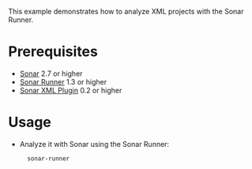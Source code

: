 This example demonstrates how to analyze XML projects with the Sonar Runner.

Prerequisites
=============
* [Sonar](http://www.sonarsource.org/downloads/) 2.7 or higher
* [Sonar Runner](http://docs.codehaus.org/display/SONAR/Installing+and+Configuring+Sonar+Runner) 1.3 or higher
* [Sonar XML Plugin](http://docs.codehaus.org/display/SONAR/XML+Plugin) 0.2 or higher

Usage
=====
* Analyze it with Sonar using the Sonar Runner:

        sonar-runner
		